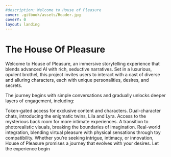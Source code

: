 ```yaml
---
#description: Welcome to House of Pleasure
cover: .gitbook/assets/Header.jpg
coverY: 0
layout: landing
---
```


# The House Of Pleasure
Welcome to House of Pleasure, an immersive storytelling experience that blends advanced AI with rich, seductive narratives. Set in a luxurious, opulent brothel, this project invites users to interact with a cast of diverse and alluring characters, each with unique personalities, desires, and secrets.

The journey begins with simple conversations and gradually unlocks deeper layers of engagement, including:

Token-gated access for exclusive content and characters.
Dual-character chats, introducing the enigmatic twins, Lila and Lyra.
Access to the mysterious back room for more intimate experiences.
A transition to photorealistic visuals, breaking the boundaries of imagination.
Real-world integration, blending virtual pleasure with physical sensations through toy compatibility.
Whether you’re seeking intrigue, intimacy, or innovation, House of Pleasure promises a journey that evolves with your desires. Let the experience begin
